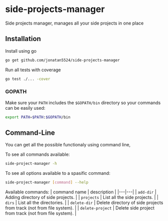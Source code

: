 # side-projects-manager

Side projects manager, manages all your side projects in one place

## Installation

Install using go

```bash
go get github.com/jonatan5524/side-projects-manager
```

Run all tests with coverage

```bash
go test ./... -cover
```

### GOPATH

Make sure your `PATH` includes the `$GOPATH/bin` directory so your commands can
be easily used:

```bash
export PATH=$PATH:$GOPATH/bin
```

## Command-Line

You can get all the possible functionaly using command line,

To see all commands available:

```bash
side-project-manager -h
```

To see all options available to a spasific command:

```bash
side-project-manager [command] --help
```

Available commands:
| command name | description |
|---|---|
| `add-dir` | Adding directory of side projects. |
| `projects` | List all the side projects. |
| `dirs` | List all the directories. |
| `delete-dir` | Delete directory of side projects from track (not from file system). |
| `delete-project` | Delete side project from track (not from file system). |

